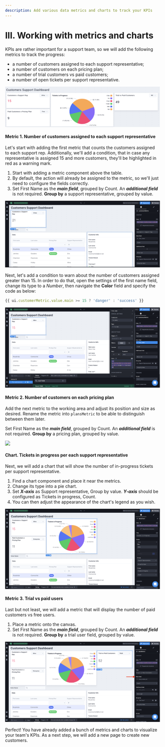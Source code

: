 ```yaml
---
description: Add various data metrics and charts to track your KPIs
---
```


# III. Working with metrics and charts

KPIs are rather important for a support team, so we will add the following metrics to track the progress:

* a number of customers assigned to each support representative;
* a number of customers on each pricing plan;
* a number of trial customers vs paid customers;
* a number of open tickets per support representative.

![](<../../.gitbook/assets/Screenshot 2022-01-12 at 18.13.23.png>)

#### Metric 1. Number of customers assigned to each support representative

Let's start with adding the first metric that counts the customers assigned to each support rep. Additionally, we'll add a condition, that in case any representative is assigned 15 and more customers, they'll be highlighted in red as a warning mark.

1. Start with adding a metric component above the table.&#x20;
2. By default, the action will already be assigned to the metric, so we'll just need to configure the fields correctly.
3. Set First Name as the _**main field**_, grouped by Count. An _**additional field**_ is not required. **Group by** a support representative, grouped by value.

![](<../../.gitbook/assets/Screenshot 2022-02-14 at 13.27.14.png>)

Next, let's add a condition to warn about the number of customers assigned greater than 15. In order to do that, open the settings of the first name field, change its type to a _Number_, then navigate the **Color** field and specify the code as below:

```javascript
{{ ui.customerMetric.value.main >= 15 ? 'danger' : 'success' }}
```

![](<../../.gitbook/assets/Screenshot 2022-02-14 at 13.48.02.png>)

#### Metric 2. Number of customers on each pricing plan

Add the next metric to the working area and adjust its position and size as desired. Rename the metric into `plansMetric` to be able to distinguish between them later.

Set First Name as the _**main field**_, grouped by Count. An _**additional field**_ is not required. **Group by** a pricing plan, grouped by value.

![](<../../.gitbook/assets/metricOpt (3).gif>)

#### Chart. Tickets in progress per each support representative

Next, we will add a chart that will show the number of in-progress tickets per support representative.

1. Find a chart component and place it near the metrics.
2. Change its type into a pie chart.
3. Set _**X-axis**_ as Support representative, Group by value. _**Y-axis**_ should be configured as Tickets in progress, Count.
4. You can then adjust the appearance of the chart's legend as you wish.

![](<../../.gitbook/assets/Screenshot 2022-02-14 at 17.27.02.png>)

#### Metric 3. Trial vs paid users

Last but not least, we will add a metric that will display the number of paid customers vs free users.

1. Place a metric onto the canvas.&#x20;
2. Set First Name as the _**main field**_, grouped by Count. An _**additional field**_ is not required. **Group by** a trial user field, grouped by value.

![](<../../.gitbook/assets/Screenshot 2022-02-14 at 18.01.02.png>)

Perfect! You have already added a bunch of metrics and charts to visualize your team's KPIs. As a next step, we will add a new page to create new customers.
